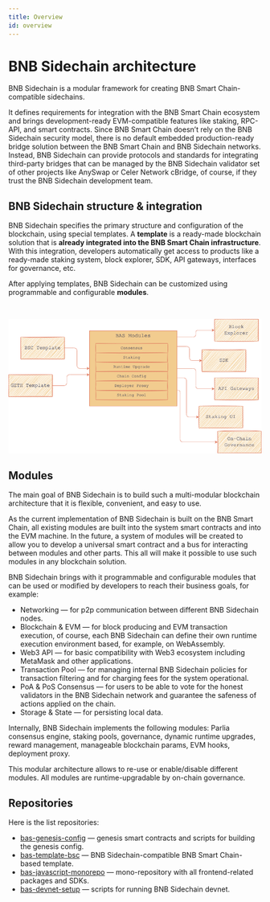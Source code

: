 ```yaml
---
title: Overview
id: overview
---
```


# BNB Sidechain architecture

BNB Sidechain is a modular framework for creating BNB Smart Chain-compatible sidechains. 

It defines requirements for integration with the BNB Smart Chain ecosystem and brings development-ready EVM-compatible features like staking, RPC-API, and smart contracts. Since BNB Smart Chain doesn’t rely on the BNB Sidechain security model, there is no default embedded production-ready bridge solution between the BNB Smart Chain and BNB Sidechain networks. Instead, BNB Sidechain can provide protocols and standards for integrating third-party bridges that can be managed by the BNB Sidechain validator set of other projects like AnySwap or Celer Network cBridge, of course, if they trust the BNB Sidechain development team.


## BNB Sidechain structure & integration

BNB Sidechain specifies the primary structure and configuration of the blockchain, using special templates. A **template** is a ready-made blockchain solution that is **already integrated into the BNB Smart Chain infrastructure**. With this integration, developers automatically get access to products like a ready-made staking system, block explorer, SDK, API gateways, interfaces for governance, etc. 

After applying templates, BNB Sidechain can be customized using programmable and configurable **modules**.

<p>
&nbsp;

![BNB Sidechain architecture](../../../../../static/img/bas-architecture.png)

</p>

## Modules

The main goal of BNB Sidechain is to build such a multi-modular blockchain architecture that it is flexible, convenient, and easy to use.

As the current implementation of BNB Sidechain is built on the BNB Smart Chain, all existing modules are built into the system smart contracts and into the EVM machine. In the future, a system of modules will be created to allow you to develop a universal smart contract and a bus for interacting between modules and other parts. This all will make it possible to use such modules in any blockchain solution.

BNB Sidechain brings with it programmable and configurable modules that can be used or modified by developers to reach their business goals, for example:
* Networking — for p2p communication between different BNB Sidechain nodes.
* Blockchain & EVM — for block producing and EVM transaction execution, of course, each BNB Sidechain can define their own runtime execution environment based, for example, on WebAssembly.
* Web3 API — for basic compatibility with Web3 ecosystem including MetaMask and other applications.
* Transaction Pool — for managing internal BNB Sidechain policies for transaction filtering and for charging fees for the system operational.
* PoA & PoS Consensus — for users to be able to vote for the honest validators in the BNB Sidechain network and guarantee the safeness of actions applied on the chain.
* Storage & State — for persisting local data.

Internally, BNB Sidechain implements the following modules: Parlia consensus engine, staking pools, governance, dynamic runtime upgrades, reward management, manageable blockchain params, EVM hooks, deployment proxy.

This modular architecture allows to re-use or enable/disable different modules. All modules are runtime-upgradable by on-chain governance.

## Repositories

Here is the list repositories:
* [bas-genesis-config](https://github.com/Ankr-network/bas-genesis-config) — genesis smart contracts and scripts for building the genesis config.
* [bas-template-bsc](https://github.com/Ankr-network/bas-template-bsc) — BNB Sidechain-compatible BNB Smart Chain-based template.
* [bas-javascript-monorepo](https://github.com/Ankr-network/bas-javascript-monorepo) — mono-repository with all frontend-related packages and SDKs.
* [bas-devnet-setup](https://github.com/Ankr-network/bas-devnet-setup) — scripts for running BNB Sidechain devnet.